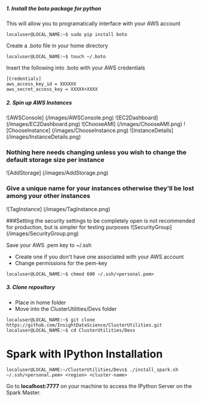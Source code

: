 ##### 1. Install the boto package for python
This will allow you to programatically interface with your AWS account
```
localuser@LOCAL_NAME:~$ sudo pip install boto
```
Create a .boto file in your home directory
```
localuser@LOCAL_NAME:~$ touch ~/.boto
```
Insert the following into .boto with your AWS credentials
```
[Credentials]
aws_access_key_id = XXXXXX
aws_secret_access_key = XXXXX+XXXX
```
##### 2. Spin up AWS Instances
![AWSConsole] (/images/AWSConsole.png)
![EC2Dashboard] (/images/EC2Dashboard.png)
![ChooseAMI] (/images/ChooseAMI.png)
![ChooseInstance] (/images/ChooseInstance.png)
![InstanceDetails] (/images/InstanceDetails.png)

### Nothing here needs changing unless you wish to change the default storage size per instance
![AddStorage] (/images/AddStorage.png)

### Give a unique name for your instances otherwise they'll be lost among your other instances
![TagInstance] (/images/TagInstance.png)

###Setting the security settings to be completely open is not recommended for production, but is simpler for testing purposes
![SecurityGroup] (/images/SecurityGroup.png)

Save your AWS .pem key to ~/.ssh
* Create one if you don't have one associated with your AWS account
* Change permissions for the pem-key
```
localuser@LOCAL_NAME:~$ chmod 600 ~/.ssh/<personal.pem>
```
##### 3. Clone repository
* Place in home folder
* Move into the ClusterUtilities/Devs folder
```
localuser@LOCAL_NAME:~$ git clone https://github.com/InsightDataScience/ClusterUtilities.git
localuser@LOCAL_NAME:~$ cd ClusterUtilities/Devs
```
# Spark with IPython Installation
```
localuser@LOCAL_HAME:~/ClusterUtilities/Devs$ ./install_spark.sh ~/.ssh/<personal.pem> <region> <cluster-name>
```

Go to **localhost:7777** on your machine to access the IPython Server on the Spark Master.
